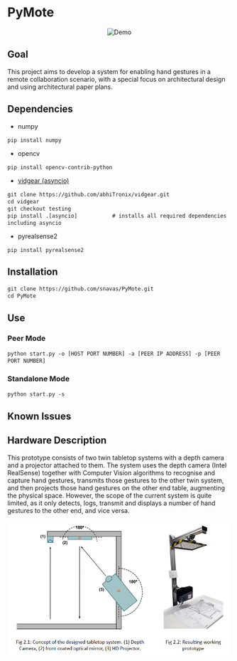 # PyMote

<div align="center">
 
 ![Demo](https://snavas.github.io/img/image4.gif)

</div>

## Goal
 
This project aims to develop a system for enabling hand gestures in a remote collaboration scenario, with a special focus on architectural design and using architectural paper plans.

## Dependencies
- numpy
```
pip install numpy
```
- opencv
```
pip install opencv-contrib-python
```
- [vidgear (asyncio)](https://github.com/abhiTronix/vidgear)
```
git clone https://github.com/abhiTronix/vidgear.git
cd vidgear
git checkout testing
pip install .[asyncio]           # installs all required dependencies including asyncio 
```
- pyrealsense2
```
pip install pyrealsense2
```

## Installation
```
git clone https://github.com/snavas/PyMote.git
cd PyMote
```

## Use

### Peer Mode
```
python start.py -o [HOST PORT NUMBER] -a [PEER IP ADDRESS] -p [PEER PORT NUMBER]
```
### Standalone Mode
```
python start.py -s
```
## Known Issues

## Hardware Description

This prototype consists of two twin tabletop systems with a depth camera and a projector attached to them. The system uses the depth camera (Intel RealSense) together with Computer Vision algorithms to recognise and capture hand gestures, transmits those gestures to the other twin system, and then projects those hand gestures on the other end table, augmenting the physical space. However, the scope of the current system is quite limited, as it only detects, logs, transmit and displays a number of hand gestures to the other end, and vice versa.

![Prototype](https://raw.githubusercontent.com/snavas/snavas.github.io/master/img/prototype.png)

